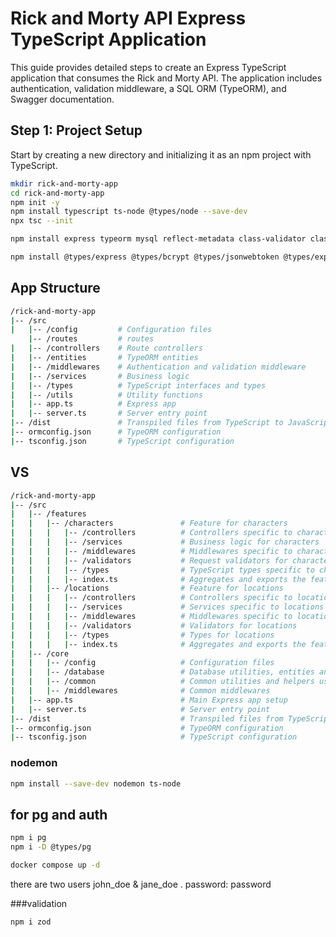 # Rick and Morty API Express TypeScript Application

This guide provides detailed steps to create an Express TypeScript application that consumes the Rick and Morty API. The application includes authentication, validation middleware, a SQL ORM (TypeORM), and Swagger documentation.

## Step 1: Project Setup

Start by creating a new directory and initializing it as an npm project with TypeScript.

```bash
mkdir rick-and-morty-app
cd rick-and-morty-app
npm init -y
npm install typescript ts-node @types/node --save-dev
npx tsc --init

```
```bash
npm install express typeorm mysql reflect-metadata class-validator class-transformer jsonwebtoken bcrypt express-validator swagger-ui-express axios
```

```bash
npm install @types/express @types/bcrypt @types/jsonwebtoken @types/express-validator --save-dev
```
## App Structure

``` bash
/rick-and-morty-app
|-- /src
|   |-- /config         # Configuration files
    |-- /routes         # routes
|   |-- /controllers    # Route controllers
|   |-- /entities       # TypeORM entities
|   |-- /middlewares    # Authentication and validation middleware
|   |-- /services       # Business logic
|   |-- /types          # TypeScript interfaces and types
|   |-- /utils          # Utility functions
|   |-- app.ts          # Express app
|   |-- server.ts       # Server entry point
|-- /dist               # Transpiled files from TypeScript to JavaScript
|-- ormconfig.json      # TypeORM configuration
|-- tsconfig.json       # TypeScript configuration

```

## VS 
```bash
/rick-and-morty-app
|-- /src
|   |-- /features
|   |   |-- /characters               # Feature for characters
|   |   |   |-- /controllers          # Controllers specific to characters
|   |   |   |-- /services             # Business logic for characters
|   |   |   |-- /middlewares          # Middlewares specific to characters
|   |   |   |-- /validators           # Request validators for character routes
|   |   |   |-- /types                # TypeScript types specific to characters
|   |   |   |-- index.ts              # Aggregates and exports the feature
|   |   |-- /locations                # Feature for locations
|   |   |   |-- /controllers          # Controllers specific to locations
|   |   |   |-- /services             # Services specific to locations
|   |   |   |-- /middlewares          # Middlewares specific to locations
|   |   |   |-- /validators           # Validators for locations
|   |   |   |-- /types                # Types for locations
|   |   |   |-- index.ts              # Aggregates and exports the feature
|   |-- /core
|   |   |-- /config                   # Configuration files
|   |   |-- /database                 # Database utilities, entities and TypeORM config
|   |   |-- /common                   # Common utilities and helpers used across features
|   |   |-- /middlewares              # Common middlewares
|   |-- app.ts                        # Main Express app setup
|   |-- server.ts                     # Server entry point
|-- /dist                             # Transpiled files from TypeScript to JavaScript
|-- ormconfig.json                    # TypeORM configuration
|-- tsconfig.json                     # TypeScript configuration

```


### nodemon

```bash
npm install --save-dev nodemon ts-node
```


## for pg and auth 

```bash
npm i pg
npm i -D @types/pg

docker compose up -d
```

there are two users john_doe & jane_doe . password: password




###validation
```bash
npm i zod
```
